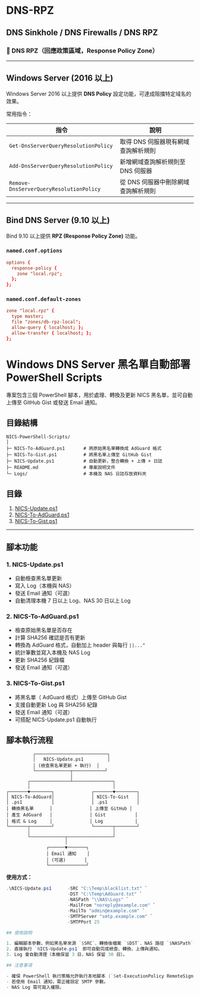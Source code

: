 # DNS-RPZ  
## DNS Sinkhole / DNS Firewalls / DNS RPZ  

### 📌 DNS RPZ（回應政策區域，Response Policy Zone）

---

## Windows Server (2016 以上)  

Windows Server 2016 以上提供 **DNS Policy** 設定功能，可達成阻擋特定域名的效果。  

常用指令：  

| 指令 | 說明 |
|------|------|
| `Get-DnsServerQueryResolutionPolicy` | 取得 DNS 伺服器現有網域查詢解析規則 |
| `Add-DnsServerQueryResolutionPolicy` | 新增網域查詢解析規則至 DNS 伺服器 |
| `Remove-DnsServerQueryResolutionPolicy` | 從 DNS 伺服器中刪除網域查詢解析規則 |

---

## Bind DNS Server (9.10 以上)  

Bind 9.10 以上提供 **RPZ (Response Policy Zone)** 功能。  

### `named.conf.options`  
```conf
options {
  response-policy {
    zone "local.rpz";
  };
};
```

### `named.conf.default-zones`  
```conf
zone "local.rpz" {
  type master;
  file "zones/db-rpz-local";
  allow-query { localhost; };
  allow-transfer { localhost; };
};
```



# Windows DNS Server 黑名單自動部署 PowerShell Scripts

專案包含三個 PowerShell 腳本，用於處理、轉換及更新 NICS 黑名單，並可自動上傳至 GitHub Gist 或發送 Email 通知。

## 目錄結構

```text
NICS-PowerShell-Scripts/
│
├─ NICS-To-AdGuard.ps1       # 將原始黑名單轉換成 AdGuard 格式
├─ NICS-To-Gist.ps1          # 將黑名單上傳至 GitHub Gist
├─ NICS-Update.ps1           # 自動更新，整合轉換 + 上傳 + 日誌
├─ README.md                 # 專案說明文件
└─ Logs/                     # 本機及 NAS 日誌存放資料夾
```

## 目錄

1. [NICS-Update.ps1](#nics-updateps1)
2. [NICS-To-AdGuard.ps1](#nics-to-adguardps1)  
3. [NICS-To-Gist.ps1](#nics-to-gistps1)  

---

## 腳本功能

### 1. NICS-Update.ps1
- 自動檢查黑名單更新
- 寫入 Log（本機與 NAS）
- 發送 Email 通知（可選）
- 自動清理本機 7 日以上 Log、NAS 30 日以上 Log

### 2. NICS-To-AdGuard.ps1
- 檢查原始黑名單是否存在
- 計算 SHA256 確認是否有更新
- 轉換為 AdGuard 格式，自動加上 header 與每行 `||...^`
- 統計筆數並寫入本機及 NAS Log
- 更新 SHA256 紀錄檔
- 發送 Email 通知（可選）

### 3. NICS-To-Gist.ps1
- 將黑名單（ AdGuard 格式）上傳至 GitHub Gist
- 支援自動更新 Log 與 SHA256 紀錄
- 發送 Email 通知（可選）
- 可搭配 NICS-Update.ps1 自動執行

## 腳本執行流程

```text
          ┌───────────────────────────┐
          │   NICS-Update.ps1         │
          │ (檢查黑名單更新 + 執行)  │
          └─────────────┬────────────┘
                        │
        ┌───────────────┴───────────────┐
        │                               │
┌───────▼────────┐              ┌───────▼────────┐
│ NICS-To-AdGuard│              │ NICS-To-Gist   │
│ .ps1           │              │ .ps1           │
│ 轉換黑名單      │              │ 上傳至 GitHub │
│ 產生 AdGuard   │              │ Gist           │
│ 格式 & Log     │              │ Log            │
└───────┬────────┘              └───────┬────────┘
        │                               │
        └─────────────┬─────────────────┘
                      │
               ┌──────▼───────┐
               │ Email 通知    │
               │ (可選)       │
               └──────────────┘
```

**使用方式：**

```powershell
.\NICS-Update.ps1      -SRC "C:\Temp\blacklist.txt" `
                       -DST "C:\Temp\AdGuard.txt" `
                       -NASPath "\\NAS\Logs" `
                       -MailFrom "noreply@example.com" `
                       -MailTo "admin@example.com" `
                       -SMTPServer "smtp.example.com" `
                       -SMTPPort 25

## 使用說明

1. 編輯腳本參數，例如黑名單來源 `$SRC`、轉換後檔案 `$DST`、NAS 路徑 `$NASPath`、Email 設定等。
2. 直接執行 `NICS-Update.ps1` 即可自動完成檢查、轉換、上傳與通知。
3. Log 會自動清理（本機保留 3 日，NAS 保留 30 日）。

## 注意事項

- 確保 PowerShell 執行策略允許執行本地腳本 (`Set-ExecutionPolicy RemoteSigned`)。
- 若使用 Email 通知，需正確設定 SMTP 參數。
- NAS Log 需可寫入權限。

